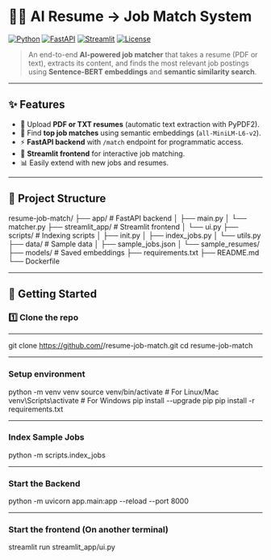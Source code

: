 # 🧑‍💼 AI Resume → Job Match System

[![Python](https://img.shields.io/badge/Python-3.10+-blue.svg)](https://www.python.org/)
[![FastAPI](https://img.shields.io/badge/FastAPI-0.111-green.svg)](https://fastapi.tiangolo.com/)
[![Streamlit](https://img.shields.io/badge/Streamlit-1.38-red.svg)](https://streamlit.io/)
[![License](https://img.shields.io/badge/license-MIT-lightgrey.svg)](LICENSE)

> An end-to-end **AI-powered job matcher** that takes a resume (PDF or text), extracts its content, and finds the most relevant job postings using **Sentence-BERT embeddings** and **semantic similarity search**.

---

## ✨ Features
- 📄 Upload **PDF or TXT resumes** (automatic text extraction with PyPDF2).
- 🔎 Find **top job matches** using semantic embeddings (`all-MiniLM-L6-v2`).
- ⚡ **FastAPI backend** with `/match` endpoint for programmatic access.
- 🎨 **Streamlit frontend** for interactive job matching.
- 📊 Easily extend with new jobs and resumes.

---

## 📂 Project Structure
resume-job-match/
├── app/ # FastAPI backend
│ ├── main.py
│ └── matcher.py
├── streamlit_app/ # Streamlit frontend
│ └── ui.py
├── scripts/ # Indexing scripts
│ ├── init.py
│ ├── index_jobs.py
│ └── utils.py
├── data/ # Sample data
│ ├── sample_jobs.json
│ └── sample_resumes/
├── models/ # Saved embeddings
├── requirements.txt
├── README.md
└── Dockerfile


---

## 🚀 Getting Started

### 1️⃣ Clone the repo
---
git clone https://github.com/<your-username>/resume-job-match.git
cd resume-job-match

---
### Setup environment
python -m venv venv
source venv/bin/activate     # For Linux/Mac
venv\Scripts\activate        # For Windows
pip install --upgrade pip
pip install -r requirements.txt

---
### Index Sample Jobs
python -m scripts.index_jobs

---
### Start the Backend
python -m uvicorn app.main:app --reload --port 8000

---
### Start the frontend (On another terminal)
streamlit run streamlit_app/ui.py

```bash